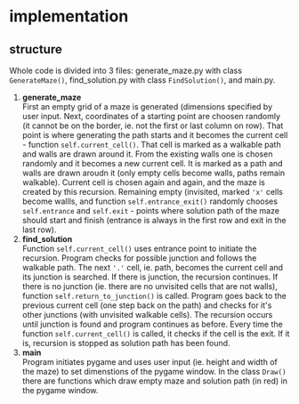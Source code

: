 # implementation
## structure
Whole code is divided into 3 files: generate_maze.py with class ```GenerateMaze()```, find_solution.py with class ```FindSolution()```, and main.py. 
1. **generate_maze** <br/>
First an empty grid of a maze is generated (dimensions specified by user input. Next, coordinates of a starting point are choosen randomly (it cannot be on the border, ie. not the first or last column on row). That point is where generating the path starts and it becomes the current cell - function ```self.current_cell()```. That cell is marked as a walkable path and walls are drawn around it. From the existing walls one is chosen randomly and it becomes a new current cell. It is marked as a path and walls are drawn aroudn it (only empty cells become walls, paths remain walkable). Current cell is chosen again and again, and the maze is created by this recursion. Remaining empty (invisited, marked ```'x'``` cells become wallls, and function ```self.entrance_exit()``` randomly chooses ```self.entrance``` and ```self.exit``` - points where solution path of the maze should start and finish (entrance is always in the first row and exit in the last row). <br/>
2. **find_solution** <br/>
Function ```self.current_cell()``` uses entrance point to initiate the recursion. Program checks for possible junction and follows the walkable path. The next ```'.'``` cell, ie. path, becomes the current cell and its junction is searched. If there is junction, the recursion continues. If there is no junction (ie. there are no unvisited cells that are not walls), function ```self.return_to_junction()``` is called. Program goes back to the previous current cell (one step back on the path) and checks for it's other junctions (with unvisited walkable cells). The recursion occurs until junction is found and program continues as before. Every time the function ```self.current_cell()``` is called, it checks if the cell is the exit. If it is, recursion is stopped as solution path has been found. <br/>
3. **main** <br/>
Program initiates pygame and uses user input (ie. height and width of the maze) to set dimenstions of the pygame window. In the class ```Draw()``` there are functions which draw empty maze and solution path (in red) in the pygame window. <br/>
